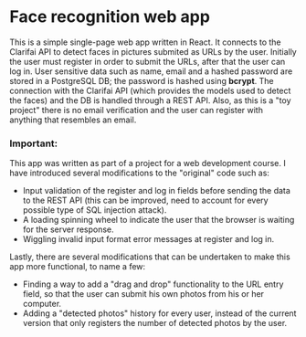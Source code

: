 # Face recognition web app

This is a simple single-page web app written in React. It connects to the Clarifai API to detect faces in pictures submited as URLs by the user. Initially the user must register in order to submit the URLs, after that the user can log in. User sensitive data such as name, email and a hashed password are stored in a PostgreSQL DB; the password is hashed using **bcrypt**. The connection with the Clarifai API (which provides the models used to detect the faces) and the DB is handled through a REST API. Also, as this is a "toy project" there is no email verification and the user can register with anything that resembles an email.

### **Important:**
This app was written as part of a project for a web development course. I have introduced several modifications to the "original" code such as:

- Input validation of the register and log in fields before sending the data to the REST API (this can be improved, need to account for every possible type of SQL injection attack).
- A loading spinning wheel to indicate the user that the browser is waiting for the server response.
- Wiggling invalid input format error messages at register and log in.

Lastly, there are several modifications that can be undertaken to make this app more functional, to name a few:

- Finding a way to add a "drag and drop" functionality to the URL entry field, so that the user can submit his own photos from his or her computer.
- Adding a "detected photos" history for every user, instead of the current version that only registers the number of detected photos by the user.
